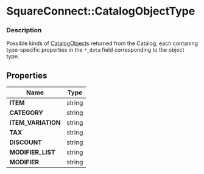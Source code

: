 # SquareConnect::CatalogObjectType

### Description

Possible kinds of [CatalogObject](#type-catalogobject)s returned from the Catalog, each contaning type-specific properties in the `*_data` field corresponding to the object type.

## Properties
Name | Type
------------ | -------------
**ITEM** | string
**CATEGORY** | string
**ITEM_VARIATION** | string
**TAX** | string
**DISCOUNT** | string
**MODIFIER_LIST** | string
**MODIFIER** | string


